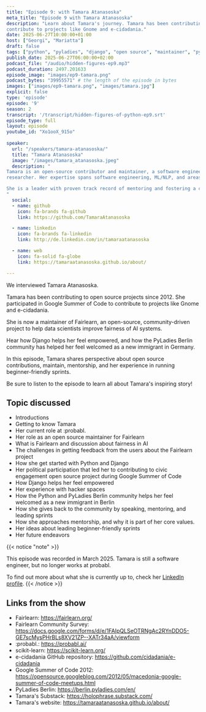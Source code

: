 ```yaml
---
title: "Episode 9: with Tamara Atanasoska"
meta_title: "Episode 9 with Tamara Atanasoska"
description: "Learn about Tamara's journey. Tamara has been contributing to open source projects since 2012. She participated in Google Summer of Code to
contribute to projects like Gnome and e-cidadania."
date: 2025-06-27T10:00:00+01:00
host: ["Georgi", "Mariatta"]
draft: false
tags: ["python", "pyladies", "django", "open source", "maintainer", "pypodcats", "berlin", "north macedonia", "gsoc", "fairlearn"]
publish_date: 2025-06-27T06:00:00+02:00
podcast_file: "/audio/hidden-figures-ep9.mp3"
podcast_duration: 2497.201633
episode_image: "images/ep9-tamara.png"
podcast_bytes: "39955571" # the length of the episode in bytes
images: ["images/ep9-tamara.png", "images/tamara.jpg"]
explicit: false 
type: 'episode'
episode: '9'
season: 2
transcript: '/transcript/hidden-figures-of-python-ep9.srt'
episode_type: full
layout: episode
youtube_id: "Xo1ooX_915o"
  
speaker:
  url: "/speakers/tamara-atanasoska/"
  title: "Tamara Atanasoska"
  image: "/images/tamara_atanasoska.jpeg"
  description: "
Tamara is an open-source contributor and maintainer, a software engineer, and a CompLing/NLP
researcher. Her expertise spans software engineering, ML/NLP, and areas including fair and responsible AI.

She is a leader with proven track record of mentoring and fostering a culture of innovation and continuous improvement. 
"
  social:
  - name: github
    icon: fa-brands fa-github
    link: https://github.com/TamaraAtanasoska

  - name: linkedin
    icon: fa-brands fa-linkedin
    link: http://de.linkedin.com/in/tamaraatanasoska

  - name: web
    icon: fa-solid fa-globe
    link: https://tamaraatanasoska.github.io/about/

---
```


We interviewed Tamara Atanasoska.

Tamara has been contributing to open source projects since 2012. She participated in Google Summer of Code to
contribute to projects like Gnome and e-cidadania.

She is now a maintainer of Fairlearn, an open-source, community-driven project to help data scientists improve fairness
of AI systems.

Hear how Django helps her feel empowered, and how the PyLadies Berlin community has helped her feel welcomed as a new
immigrant in Germany.

In this episode, Tamara shares perspective about open source contributions, maintain, mentorship, and her experience
in running beginner-friendly sprints.

Be sure to listen to the episode to learn all about Tamara's inspiring story!

## Topic discussed

- Introductions
- Getting to know Tamara
- Her current role at :probabl.
- Her role as an open source maintainer for Fairlearn
- What is Fairlearn and discussion about fairness in AI
- The challenges in getting feedback from the users about the Fairlearn project
- How she get started with Python and Django
- Her political participation that led her to contributing to civic engagement open source project during Google Summer of Code
- How Django helps her feel empowered
- Her experience with hacker spaces
- How the Python and PyLadies Berlin community helps her feel welcomed as a new immigrant in Berlin
- How she gives back to the community by speaking, mentoring, and leading sprints
- How she approaches mentorship, and why it is part of her core values.
- Her ideas about leading beginner-friendly sprints
- Her future endeavors

{{< notice "note" >}}

This episode was recorded in March 2025. 
Tamara is still a software engineer, but no longer works at probabl.

To find out more about what she is currently up to, check her [LinkedIn profile](http://de.linkedin.com/in/tamaraatanasoska).
{{< /notice >}}

## Links from the show

- Fairlearn: https://fairlearn.org/
- Fairlearn Community Survey: https://docs.google.com/forms/d/e/1FAIpQLSeOTRNgAc2RYnDDO5-GE7scMysPHrBLs8XV21ZP--XATr34aA/viewform
- :probabl.: https://probabl.ai/
- scikit-learn: https://scikit-learn.org/
- e-cidadania GitHub repository: https://github.com/cidadania/e-cidadania
- Google Summer of Code 2012: https://opensource.googleblog.com/2012/05/macedonia-google-summer-of-code-meetups.html
- PyLadies Berlin: https://berlin.pyladies.com/en/
- Tamara's Substack: https://holophrase.substack.com/
- Tamara's website: https://tamaraatanasoska.github.io/about/


